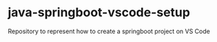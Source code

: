 # java-springboot-vscode-setup
Repository to represent how to create a springboot project on VS Code
